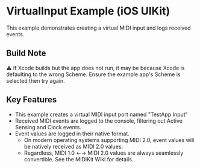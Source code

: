 # VirtualInput Example (iOS UIKit)

This example demonstrates creating a virtual MIDI input and logs received events.

## Build Note

⚠️ If Xcode builds but the app does not run, it may be because Xcode is defaulting to the wrong Scheme. Ensure the example app's Scheme is selected then try again.

## Key Features

- This example creates a virtual MIDI input port named "TestApp Input"
- Received MIDI events are logged to the console, filtering out Active Sensing and Clock events.
- Event values are logged in their native format.
  - On modern operating systems supporting MIDI 2.0, event values will be natively received as MIDI 2.0 values.
  - Regardless, MIDI 1.0 ←→ MIDI 2.0 values are always seamlessly convertible. See the MIDIKit Wiki for details.
